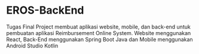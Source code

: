 # EROS-BackEnd
Tugas Final Project membuat aplikasi website, mobile, dan back-end untuk pembuatan aplikasi Reimbursement Online System. Website menggunakan React, Back-End menggunakan Spring Boot Java dan Mobile menggunakan Android Studio Kotlin
